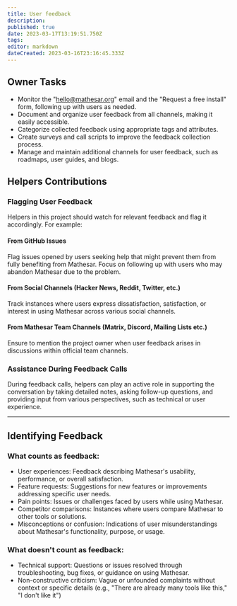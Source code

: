 ```yaml
---
title: User feedback
description: 
published: true
date: 2023-03-17T13:19:51.750Z
tags: 
editor: markdown
dateCreated: 2023-03-16T23:16:45.333Z
---
```


## Owner Tasks

- Monitor the "hello@mathesar.org" email and the "Request a free install" form, following up with users as needed.
- Document and organize user feedback from all channels, making it easily accessible.
- Categorize collected feedback using appropriate tags and attributes.
- Create surveys and call scripts to improve the feedback collection process.
- Manage and maintain additional channels for user feedback, such as roadmaps, user guides, and blogs.

## Helpers Contributions

### Flagging User Feedback
Helpers in this project should watch for relevant feedback and flag it accordingly. For example:

#### From GitHub Issues
Flag issues opened by users seeking help that might prevent them from fully benefiting from Mathesar. Focus on following up with users who may abandon Mathesar due to the problem.

#### From Social Channels (Hacker News, Reddit, Twitter, etc.)
Track instances where users express dissatisfaction, satisfaction, or interest in using Mathesar across various social channels.

#### From Mathesar Team Channels (Matrix, Discord, Mailing Lists etc.)
Ensure to mention the project owner when user feedback arises in discussions within official team channels.

### Assistance During Feedback Calls

During feedback calls, helpers can play an active role in supporting the conversation by taking detailed notes, asking follow-up questions, and providing input from various perspectives, such as technical or user experience. 

--- 

## Identifying Feedback

### What counts as feedback:
- User experiences: Feedback describing Mathesar's usability, performance, or overall satisfaction.
- Feature requests: Suggestions for new features or improvements addressing specific user needs.
- Pain points: Issues or challenges faced by users while using Mathesar.
- Competitor comparisons: Instances where users compare Mathesar to other tools or solutions.
- Misconceptions or confusion: Indications of user misunderstandings about Mathesar's functionality, purpose, or usage.

### What doesn't count as feedback:
- Technical support: Questions or issues resolved through troubleshooting, bug fixes, or guidance on using Mathesar.
- Non-constructive criticism: Vague or unfounded complaints without context or specific details (e.g., "There are already many tools like this," "I don't like it")

